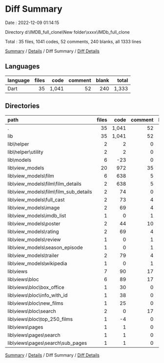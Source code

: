 # Diff Summary

Date : 2022-12-09 01:14:15

Directory d:\\IMDB_full_clone\\New folder\\xxxx\\IMDb_full_clone

Total : 35 files,  1041 codes, 52 comments, 240 blanks, all 1333 lines

[Summary](results.md) / [Details](details.md) / Diff Summary / [Diff Details](diff-details.md)

## Languages
| language | files | code | comment | blank | total |
| :--- | ---: | ---: | ---: | ---: | ---: |
| Dart | 35 | 1,041 | 52 | 240 | 1,333 |

## Directories
| path | files | code | comment | blank | total |
| :--- | ---: | ---: | ---: | ---: | ---: |
| . | 35 | 1,041 | 52 | 240 | 1,333 |
| lib | 35 | 1,041 | 52 | 240 | 1,333 |
| lib\\helper | 2 | 2 | 0 | -1 | 1 |
| lib\\helper\\utility | 2 | 2 | 0 | -1 | 1 |
| lib\\models | 6 | -23 | 0 | -2 | -25 |
| lib\\view_models | 20 | 972 | 35 | 230 | 1,237 |
| lib\\view_models\\film | 6 | 638 | 5 | 135 | 778 |
| lib\\view_models\\film\\film_details | 2 | 638 | 5 | 136 | 779 |
| lib\\view_models\\film\\film_sub_details | 2 | 74 | 0 | 9 | 83 |
| lib\\view_models\\full_cast | 2 | 73 | 4 | 16 | 93 |
| lib\\view_models\\image | 2 | 69 | 4 | 22 | 95 |
| lib\\view_models\\imdb_list | 1 | 0 | 1 | 0 | 1 |
| lib\\view_models\\poster | 2 | 44 | 10 | 15 | 69 |
| lib\\view_models\\rating | 2 | 69 | 4 | 20 | 93 |
| lib\\view_models\\review | 1 | 0 | 1 | 0 | 1 |
| lib\\view_models\\season_episode | 1 | 0 | 1 | 0 | 1 |
| lib\\view_models\\trailer | 2 | 79 | 4 | 22 | 105 |
| lib\\view_models\\wikipedia | 1 | 0 | 1 | 0 | 1 |
| lib\\views | 7 | 90 | 17 | 13 | 120 |
| lib\\views\\bloc | 6 | 89 | 17 | 13 | 119 |
| lib\\views\\bloc\\box_office | 1 | 30 | 0 | 3 | 33 |
| lib\\views\\bloc\\info_with_id | 1 | 38 | 0 | 5 | 43 |
| lib\\views\\bloc\\new_films | 1 | 25 | 0 | 1 | 26 |
| lib\\views\\bloc\\search | 2 | 0 | 17 | 4 | 21 |
| lib\\views\\bloc\\top_250_films | 1 | -4 | 0 | 0 | -4 |
| lib\\views\\pages | 1 | 1 | 0 | 0 | 1 |
| lib\\views\\pages\\search | 1 | 1 | 0 | 0 | 1 |
| lib\\views\\pages\\search\\sub_pages | 1 | 1 | 0 | 0 | 1 |

[Summary](results.md) / [Details](details.md) / Diff Summary / [Diff Details](diff-details.md)